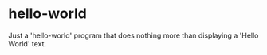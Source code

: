 # hello-world
Just a 'hello-world' program that does nothing more than displaying a 'Hello World' text.
